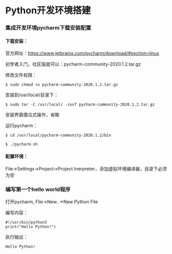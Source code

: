 Python开发环境搭建
===========================


### 集成开发环境pycharm下载安装配置

#### 下载安装：
官方网址：https://www.jetbrains.com/pycharm/download/#section=linux

初学者入门，社区版就可以：pycharm-community-2020.1.2.tar.gz


修改文件权限：

    $ sudo chmod +x pycharm-community-2020.1.2.tar.gz


安装到/usr/local/目录下：

    $ sudo tar -C /usr/local/ -zxvf pycharm-community-2020.1.2.tar.gz

安装界面傻瓜式操作，省略


运行pycharm：

    $ cd /usr/local/pycharm-community-2020.1.2/bin

    $ ./pycharm.sh


#### 配置环境：

File->Settings->Project->Project Inerpreter，添加虚拟环境编译器，目录下必须为空


### 编写第一个hello world程序

打开pycharm, File->New..->New Python File


编写内容：

    #!/usr/bin/python3
    print("Hello Python!")

执行输出：

    Hello Python!

